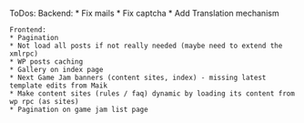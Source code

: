 ToDos:
    Backend:
    * Fix mails
    * Fix captcha
    * Add Translation mechanism

    Frontend:
    * Pagination
    * Not load all posts if not really needed (maybe need to extend the xmlrpc)
    * WP posts caching
    * Gallery on index page
    * Next Game Jam banners (content sites, index) - missing latest template edits from Maik
    * Make content sites (rules / faq) dynamic by loading its content from wp rpc (as sites)
    * Pagination on game jam list page